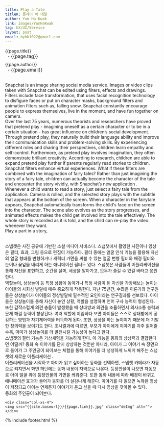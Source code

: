 ```yaml
---
title: Play a Tale
titleK: 플레이 어 테일
author: Yun Ha Kwak
link: images/YunHaKwak
tag: UX/UI/Service
layout: post
email: hyhk1022@gmail.com
---	
```


<div class="container">

<div class="deDep">
{{page.title}}<br>
<p style="font-size:15px; margin:0px; padding:0px 0px 0px 8px; margin:0px 0px 8px 0px;">- {{page.tag}}</p>
{{page.author}}<br>
<p style="font-size:15px; margin:0px; padding:0px 0px 0px 8px;">- {{page.email}}</p>
</div>

<br>

<div class="det lato">

<!--영문-->
Snapchat is an image sharing social media service. Images or video clips taken with Snapchat can be edited using filters, effects and drawings. Filters include face transformation, that uses facial recognition technology to disfigure faces or put on character masks, background filters and animation filters such as, falling snow. Snapchat constantly encourage people to express themselves, live in the moment, and have fun together on camera.
<br>
Over the last 75 years, numerous theorists and researchers have proved that pretend play - imagining oneself as a certain character or to be in a certain situation - has great influence on children’s social development. Through pretend play, they naturally build their language ability and improve their communication skills and problem-solving skills. By experiencing different roles and sharing their perspectives, children learn empathy and self-control. Furthermore, as pretend play involves imagination, they often demonstrate brilliant creativity. According to research, children are able to expand pretend play further if parents regularly read stories to children.
<br>
Snapchat filters enhance virtual experiences. What if these filters are combined with the imagination of fairy tales? Rather than just imagining the story of a fairy tale, children can actually become the character of the tale and encounter the story vividly, with Snapchat’s new application <PLAY A TALE>.
<br>
Whenever a child wants to read a story, just select a fairy tale from the application. Camera is rolled, and the selected story plays with the subtitle that appears at the bottom of the screen. When a character in the fairytale appears, Snapchat automatically transforms the child's face on the screen into the character. The scene also evolves as the story progresses, and animated effects makes the child get involved into the tale effectively. The whole story is recorded as it is told, and the child can re-play the video whenever they want.
<br>
Play a part in a story, <PLAY A TALE>


<!--영문-->

</div>


<div class="noto">
<!--국문-->

<br>
스냅챗은 사진 공유에 기반한 소셜 미디어 서비스다. 스냅챗에서 촬영한 사진이나 영상은 필터, 효과, 그림 등으로 편집이 가능하다. 필터 중에는 얼굴 인식 기능을 활용해 자신의 얼굴 형태를 변형하거나 캐릭터 가면을 써볼 수 있는 얼굴 변형 필터와 배경 필터와 눈이나 꽃잎을 내리게 하는 애니메이션 필터도 있다. 스냅챗은 사람들이 어플리케이션을 통해 자신을 표현하고, 순간을 살며, 세상을 알아가고, 모두가 즐길 수 있길 바라고 응원한다.
<br>
역할놀이, 상상놀이 등 특정 상황에 놓이거나 특정 사람이 된 자신을 가장해보는 놀이는 아이들의 사회성 발달에 매우 중요하게 작용한다. 지난 75년간, 수많은 이론가와 연구원들은 상상놀이가 아이들의 정상발달에 필수적인 요인이라는 연구결과를 선보였다. 아이들은 상상놀이를 통해 자신이 놓인 상황, 역할을 설명하며 언어 구사 능력이 형성된다. 또한 갑작스럽게 의견 충돌이 발생했을 때 상대방과 의견을 조율하면서 의사소통 능력과 문제 해결 능력이 향상된다. 여러 역할에 이입하다 보면 아이들은 스스로 상대방에게 공감하는 방법과 자기제어력을 터득하게 된다. 또한, 상상을 하는 놀이이기 때문에 더 기발한 창의력을 보이기도 한다. 조사결과에 따르면, 부모가 아이에게 이야기를 자주 읽어줄수록, 아이가 상상놀이를 더 발전시킬 가능성이 높다고 한다.  
<br>
스냅챗의 필터 기능은 가상체험을 가능하게 한다. 이 기능을 동화의 상상력과 결합한다면 어떨까? 동화 속 이야기를 단지 상상하는 것뿐만 아니라, 아이가 그 이야기 속 장면으로 들어가 그 주인공이 되어보는 체험을 통해 이야기를 더 생생하게 느끼게 해주는 스냅챗의 새로운 어플리케이션 <PLAY A TALE>.
<br>
어플리케이션을 시작하고 아이가 읽고 싶어하는 동화를 선택하면, 스냅챗 카메라가 자동으로 켜지면서 화면 하단에는 동화 내용이 자막으로 나온다. 등장인물이 나오면 자동으로 아이 얼굴 위에 등장인물의 가면을 씌워준다. 또한 동화 내용에 따라 배경이 바뀌고 애니메이션 효과가 들어가 동화를 더 실감나게 해준다. 이야기를 다 읽으면 녹화된 영상이 저장되고 아이는 언제든지 이야기가 듣고 싶을 때 다시 영상을 찾아볼 수 있다.
<br>
동화의 주인공이 되어본다. <Play a Tale>

<!--국문-->

</div>

<div class="row noto">
	
	<div class="col-xs-4">
	<img src="{{site.baseurl}}/{{page.link}}.jpg" class="deImg" alt=""></div>
	
</div>

	

</div> 

{% include footer.html %}